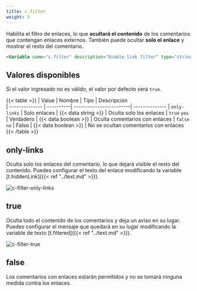 ```yaml
---
title: c.filter
weight: 5
---
```


Habilita el filtro de enlaces, lo que **ocultará el contenido** de los comentarios que contengan enlaces externos. También puede ocultar **solo el enlace** y mostrar el resto del comentario.

```html
<Variable name="c.filter" description="Enable link filter" type="string" value="true"/>
```

## Valores disponibles

Si el valor ingresado no es válido, el valor por defecto será `true`.

{{< table >}}
| Value          | Nombre    | Tipo                    | Descripción   
| -------------- | ----------| ------------------------| --------------
| `only-links`   | Solo enlaces     | {{< data string >}}    | Oculta solo los enlaces
| `true` `yes`   | Verdadero | {{< data boolean >}}    | Oculta comentarios con enlaces
| `false` `no`   | Falso     | {{< data boolean >}}    | No se ocultan comentarios con enlaces
{{< /table >}}


## only-links

Oculta solo los enlaces del comentario, lo que dejará visible el resto del contenido. Puedes configurar el texto del enlace modificando la variable [t.hiddenLink]({{< ref "../text.md" >}}).

![c-filter-only-links](/images/variables/comments/c-filter-only-links.png)

## true

Oculta todo el contenido de los comentarios y deja un aviso en su lugar. Puedes configurar el mensaje que quedará en su lugar modificando la variable de texto [t.filtered]({{< ref "../text.md" >}}).

![c-filter-true](/images/variables/comments/c-filter-true.png)

## false

Los comentarios con enlaces estarán permitidos y no se tomará ninguna medida contra los enlaces.
